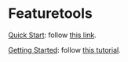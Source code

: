 # Featuretools

[Quick Start](https://github.com/dongzhang84/Featuretools/blob/main/get_started.ipynb): follow [this link](https://featuretools.alteryx.com/en/stable/index.html).

[Getting Started](https://github.com/dongzhang84/Featuretools/blob/main/get_started_detailed.ipynb): follow [this tutorial](https://featuretools.alteryx.com/en/stable/getting_started/using_entitysets.html).
